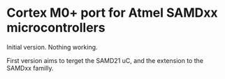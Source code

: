 # Cortex M0+ port for Atmel SAMDxx microcontrollers

Initial version. 
Nothing working.

First version aims to terget the SAMD21 uC, and the extension to the SAMDxx familly.